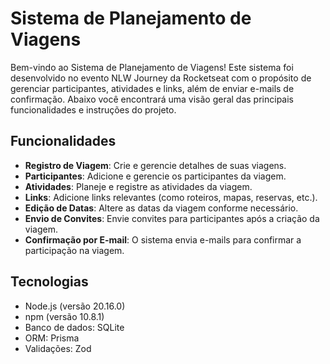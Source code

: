 # Sistema de Planejamento de Viagens

Bem-vindo ao Sistema de Planejamento de Viagens! Este sistema foi desenvolvido no evento NLW Journey da Rocketseat com o propósito de gerenciar participantes, atividades e links, além de enviar e-mails de confirmação. Abaixo você encontrará uma visão geral das principais funcionalidades e instruções do projeto.

## Funcionalidades

- **Registro de Viagem**: Crie e gerencie detalhes de suas viagens.
- **Participantes**: Adicione e gerencie os participantes da viagem.
- **Atividades**: Planeje e registre as atividades da viagem.
- **Links**: Adicione links relevantes (como roteiros, mapas, reservas, etc.).
- **Edição de Datas**: Altere as datas da viagem conforme necessário.
- **Envio de Convites**: Envie convites para participantes após a criação da viagem.
- **Confirmação por E-mail**: O sistema envia e-mails para confirmar a participação na viagem.

## Tecnologias

- Node.js (versão 20.16.0)
- npm (versão 10.8.1)
- Banco de dados: SQLite
- ORM: Prisma
- Validações: Zod
